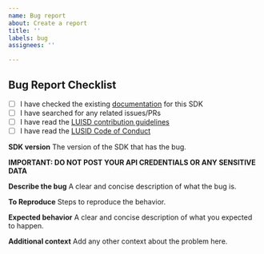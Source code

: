 ```yaml
---
name: Bug report
about: Create a report
title: ''
labels: bug
assignees: ''

---
```


## Bug Report Checklist

- [ ] I have checked the existing [documentation](https://github.com/finbourne/lusid-sdk-csharp-preview/wiki) for this SDK
- [ ] I have searched for any related issues/PRs
- [ ] I have read the [LUISD contribution guidelines](https://github.com/finbourne/lusid-sdk-csharp-preview/blob/master/docs/CONTRIBUTING.md)
- [ ] I have read the [LUSID Code of Conduct](https://github.com/finbourne/lusid-sdk-csharp-preview/blob/master/docs/CODE_OF_CONDUCT.md)

**SDK version**
The version of the SDK that has the bug. 

**IMPORTANT: DO NOT POST YOUR API CREDENTIALS OR ANY SENSITIVE DATA**

**Describe the bug**
A clear and concise description of what the bug is.

**To Reproduce**
Steps to reproduce the behavior.

**Expected behavior**
A clear and concise description of what you expected to happen.

**Additional context**
Add any other context about the problem here.
